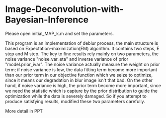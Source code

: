 # Image-Deconvolution-with-Bayesian-Inference
  Please open initial_MAP_k.m and set the parameters.
  

This program is an implementation of deblur process, the main structure is based on Expectation–maximization(EM) algorithm. It contains two steps, E step and M step.
The key to fine results rely mainly on two parameters, the noise variance "noise_var_eta" and inverse variance of prior "model.prior_ivar". The noise variance actually measure the weight on prior term; if noise variance is low, the data fitting term become more important than our prior term in our objective function which we seize to optimize, since it means our degradation in blur image isn't that bad. On the other hand, if noise variance is high, the prior term become more important, since we need the statistic which is capture by the prior distribution to guide the optimization while the data is severely damaged. So if you attempt to produce satisfying results, modified these two parameters carefully. 

More detail in PPT
